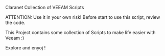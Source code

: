 Claranet Collection of VEEAM Scripts

ATTENTION: Use it in your own risk! Before start to use this script, review the code.

This Project contains some collection of Scripts to make life easier with Veeam :)

Explore and enyoj !
